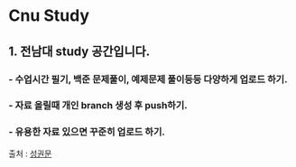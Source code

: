 
# Cnu Study

## 1. 전남대 study 공간입니다.
### - 수업시간 필기, 백준 문제풀이, 예제문제 풀이등등 다양하게 업로드 하기.
### - 자료 올릴때 개인 branch 생성 후 push하기.
### - 유용한 자료 있으면 꾸준히 업로드 하기.

 


출처 : [성권문](https://github.com/artsung410)


